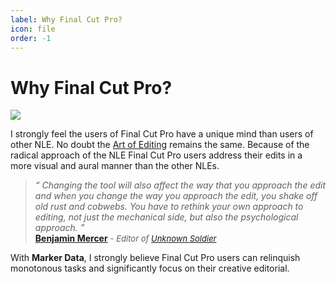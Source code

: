 ```yaml
---
label: Why Final Cut Pro?
icon: file
order: -1
---
```

# Why Final Cut Pro?

![](https://upload.wikimedia.org/wikipedia/en/9/9f/2015_Final_Cut_Pro_Logo.png)

I strongly feel the users of Final Cut Pro have a unique mind than users of other NLE. No doubt the [Art of Editing](https://www.amazon.com/Art-Cut-Steve-Hullfish/dp/113823866X) remains the same. Because of the radical approach of the NLE Final Cut Pro users address their edits in a more visual and aural manner than the other NLEs.

> _“ Changing the tool will also affect the way that you approach the edit and when you change the way you approach the edit, you shake off old rust and cobwebs. You have to rethink your own approach to editing, not just the mechanical side, but also the psychological approach. ”_<br />
> **[Benjamin Mercer](https://www.provideocoalition.com/art-of-the-cut-with-ben-mercer-on-editing-unknown-soldier-in-fcp-x)** <font size="2">- _Editor of [Unknown Soldier](https://www.imdb.com/title/tt4065552/)_</font>
 
With **Marker Data**, I strongly believe Final Cut Pro users can relinquish monotonous tasks and significantly focus on their creative editorial.